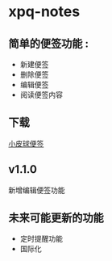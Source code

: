 # xpq-notes

## 简单的便签功能 :

* 新建便签
* 删除便签
* 编辑便签
* 阅读便签内容

## 下载

[小皮球便签](https://drive.google.com/open?id=1UdvlueZEBklipRAVZdqxECsB4dr9UkTZ)

## v1.1.0

新增编辑便签功能

## 未来可能更新的功能

* 定时提醒功能
* 国际化
